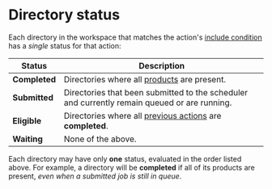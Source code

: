 # Directory status

Each directory in the workspace that matches the action's
[include condition](../../workflow/action/group.md#include) has a *single* status for
that action:

| Status | Description |
|--------|-------------|
| **Completed** | Directories where all [products](../../workflow/action/index.md#products) are present. |
| **Submitted** | Directories that been submitted to the scheduler and currently remain queued or are running. |
| **Eligible** | Directories where all [previous actions](../../workflow/action/index.md#previous_actions) are **completed**. |
| **Waiting** | None of the above. |

Each directory may have only **one** status, evaluated in the order listed above.
For example, a directory will be **completed** if all of its products are present,
*even when a submitted job is still in queue*.
